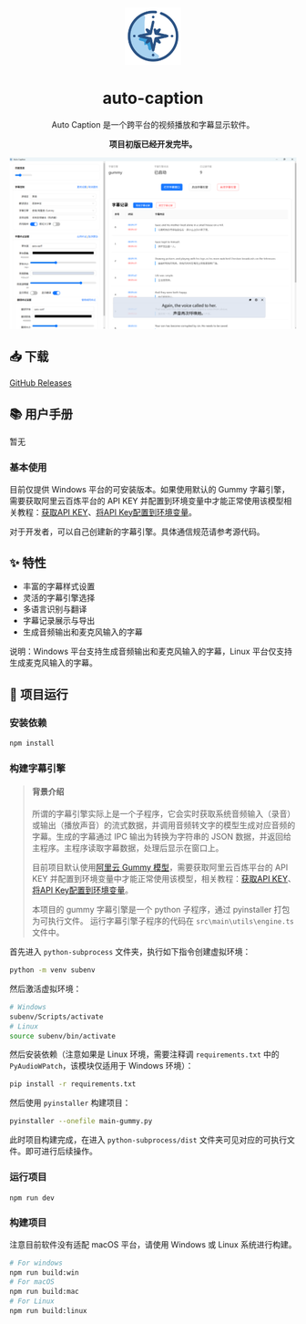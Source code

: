 <div align="center" >
    <img src="./resources/icon.png" width="100px" height="100px"/>
    <h1 align="center">auto-caption</h1>
    <p>Auto Caption 是一个跨平台的视频播放和字幕显示软件。</p>
    <b>项目初版已经开发完毕。</b>
</div>

![](./assets/01.png)

## 📥 下载

[GitHub Releases](https://github.com/HiMeditator/auto-caption/releases)

## 📚 用户手册

暂无

### 基本使用

目前仅提供 Windows 平台的可安装版本。如果使用默认的 Gummy 字幕引擎，需要获取阿里云百炼平台的 API KEY 并配置到环境变量中才能正常使用该模型相关教程：[获取API KEY](https://help.aliyun.com/zh/model-studio/get-api-key)、[将API Key配置到环境变量](https://help.aliyun.com/zh/model-studio/configure-api-key-through-environment-variables)。

对于开发者，可以自己创建新的字幕引擎。具体通信规范请参考源代码。
## ✨ 特性

- 丰富的字幕样式设置
- 灵活的字幕引擎选择
- 多语言识别与翻译
- 字幕记录展示与导出
- 生成音频输出和麦克风输入的字幕

说明：Windows 平台支持生成音频输出和麦克风输入的字幕，Linux 平台仅支持生成麦克风输入的字幕。

## 🚀 项目运行

### 安装依赖

```bash
npm install
```

### 构建字幕引擎

> #### 背景介绍
>
> 所谓的字幕引擎实际上是一个子程序，它会实时获取系统音频输入（录音）或输出（播放声音）的流式数据，并调用音频转文字的模型生成对应音频的字幕。生成的字幕通过 IPC 输出为转换为字符串的 JSON 数据，并返回给主程序。主程序读取字幕数据，处理后显示在窗口上。
>
>目前项目默认使用[阿里云 Gummy 模型](https://help.aliyun.com/zh/model-studio/gummy-speech-recognition-translation/)，需要获取阿里云百炼平台的 API KEY 并配置到环境变量中才能正常使用该模型，相关教程：[获取API KEY](https://help.aliyun.com/zh/model-studio/get-api-key)、[将API Key配置到环境变量](https://help.aliyun.com/zh/model-studio/configure-api-key-through-environment-variables)。
>
> 本项目的 gummy 字幕引擎是一个 python 子程序，通过 pyinstaller 打包为可执行文件。 运行字幕引擎子程序的代码在 `src\main\utils\engine.ts` 文件中。

首先进入 `python-subprocess` 文件夹，执行如下指令创建虚拟环境：

```bash
python -m venv subenv
```

然后激活虚拟环境：

```bash
# Windows
subenv/Scripts/activate
# Linux
source subenv/bin/activate
```

然后安装依赖（注意如果是 Linux 环境，需要注释调 `requirements.txt` 中的 `PyAudioWPatch`，该模块仅适用于 Windows 环境）：

```bash
pip install -r requirements.txt
```

然后使用 `pyinstaller` 构建项目：

```bash
pyinstaller --onefile main-gummy.py
```

此时项目构建完成，在进入 `python-subprocess/dist` 文件夹可见对应的可执行文件。即可进行后续操作。

### 运行项目

```bash
npm run dev
```
### 构建项目

注意目前软件没有适配 macOS 平台，请使用 Windows 或 Linux 系统进行构建。

```bash
# For windows
npm run build:win
# For macOS
npm run build:mac
# For Linux
npm run build:linux
```